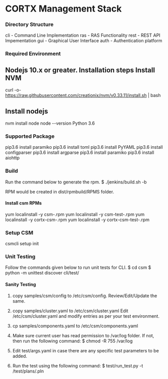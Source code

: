 # CORTX Management Stack

### Directory Structure

cli     - Command Line Implementation
ras     - RAS Functionality
rest    - REST API Impementation
gui     - Graphical User Interface
auth    - Authentication platform

### Required Environment
Nodejs 10.x or greater. Installation steps
Install NVM
-------------------
curl -o- https://raw.githubusercontent.com/creationix/nvm/v0.33.11/install.sh | bash

Install nodejs
----------------------------
nvm install node
node --version
Python 3.6 

### Supported Package

pip3.6 install paramiko
pip3.6 install toml
pip3.6 install PyYAML
pip3.6 install configparser
pip3.6 install argparse
pip3.6 install paramiko
pip3.6 install aiohttp

### Build

Run the command below to generate the rpm.
$ ./jenkins/build.sh -b <build-no>

RPM would be created in dist/rpmbuild/RPMS folder.

#### Install csm RPMs
yum localinstall -y csm-<version>.rpm
yum localinstall -y csm-test-<version>.rpm
yum localinstall -y cortx-csm-<version>.rpm
yum localinstall -y cortx-csm-test-<version>.rpm

### Setup CSM
csmcli setup init

### Unit Testing
Follow the commands given below to run unit tests for CLI.
$ cd csm
$ python -m unittest discover cli/test/

#### Sanity Testing
1. copy samples/csm/config to /etc/csm/config. Review/Edit/Update the same.

2. copy samples/cluster.yaml to /etc/csm/cluster.yaml
   Edit /etc/csm/cluster.yaml and modify entries as per your test environment.

3. cp samples/components.yaml to /etc/csm/components.yaml

4. Make sure current user has read permission to /var/log folder.
    If not, then run the following command:
   $ chmod -R 755 /var/log

5. Edit test/args.yaml in case there are any specific test parameters to be added.

6. Run the test using the following command:
   $ test/run_test.py -t /test/plans/<test-file>.pln
